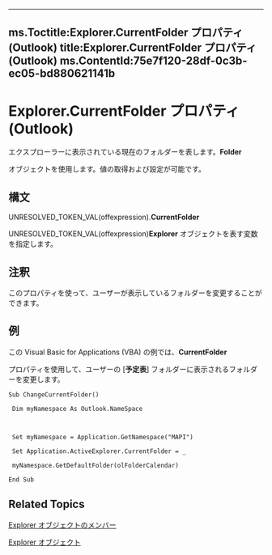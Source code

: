 

---
ms.Toctitle:Explorer.CurrentFolder プロパティ (Outlook)
title:Explorer.CurrentFolder プロパティ (Outlook)
ms.ContentId:75e7f120-28df-0c3b-ec05-bd880621141b
---
# Explorer.CurrentFolder プロパティ (Outlook)




エクスプローラーに表示されている現在のフォルダーを表します。**Folder**



  オブジェクトを使用します。値の取得および設定が可能です。

## 構文
UNRESOLVED_TOKEN_VAL(offexpression).**CurrentFolder**



UNRESOLVED_TOKEN_VAL(offexpression)**Explorer** オブジェクトを表す変数を指定します。



## 注釈
このプロパティを使って、ユーザーが表示しているフォルダーを変更することができます。



## 例
この Visual Basic for Applications (VBA) の例では、**CurrentFolder**



 プロパティを使用して、ユーザーの [**予定表**] フォルダーに表示されるフォルダーを変更します。

```vba
Sub ChangeCurrentFolder() 
 
 Dim myNamespace As Outlook.NameSpace 
 
 
 
 Set myNamespace = Application.GetNamespace("MAPI") 
 
 Set Application.ActiveExplorer.CurrentFolder = _ 
 
 myNamespace.GetDefaultFolder(olFolderCalendar) 
 
End Sub
```




## Related Topics

[Explorer オブジェクトのメンバー](4412c507-4dcd-6005-b9c8-11824624250d.md)

[Explorer オブジェクト](026591e5-049f-503a-4166-34e6dbc225fb.md)




